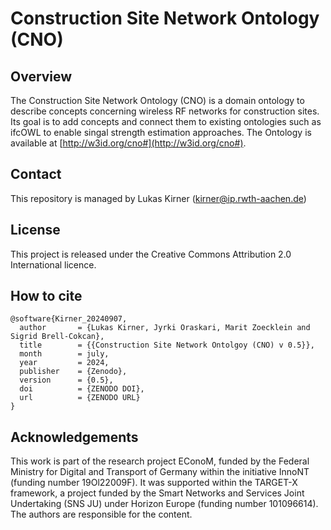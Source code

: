 # Construction Site Network Ontology (CNO)


## Overview 
The Construction Site Network Ontology (CNO) is a domain ontology to describe concepts concerning wireless RF networks for construction sites. Its goal is to add concepts and connect them to existing ontologies such as ifcOWL to enable singal strength estimation approaches.
The Ontology is available at [http://w3id.org/cno#](http://w3id.org/cno#).

## Contact
This repository is managed by Lukas Kirner (kirner@ip.rwth-aachen.de)

## License
This project is released under the Creative Commons Attribution 2.0 International licence. 

## How to cite
```
@software{Kirner_20240907,
  author       = {Lukas Kirner, Jyrki Oraskari, Marit Zoecklein and Sigrid Brell-Cokcan},
  title        = {{Construction Site Network Ontolgoy (CNO) v 0.5}},
  month        = july,
  year         = 2024,
  publisher    = {Zenodo},
  version      = {0.5},
  doi          = {ZENODO DOI},
  url          = {ZENODO URL}
}
```

## Acknowledgements
This work is part of the research project EConoM, funded by the Federal Ministry for Digital and Transport of Germany within the initiative InnoNT (funding number 19Ol22009F). It was supported within the TARGET-X framework, a project funded by the Smart Networks and Services Joint Undertaking (SNS JU) under Horizon Europe (funding number 101096614). The authors are responsible for the content.